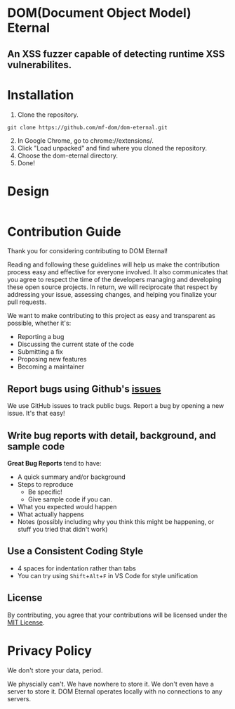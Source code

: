 # DOM(Document Object Model) Eternal
An XSS fuzzer capable of detecting runtime XSS vulnerabilites.
---
# Installation

1. Clone the repository.
```
git clone https://github.com/mf-dom/dom-eternal.git
```
2. In Google Chrome, go to chrome://extensions/.
3. Click "Load unpacked" and find where you cloned the repository.
4. Choose the dom-eternal directory.
5. Done!

# Design
```
```

# Contribution Guide
Thank you for considering contributing to DOM Eternal!

Reading and following these guidelines will help us make the contribution process easy and effective for everyone involved. It also communicates that you agree to respect the time of the developers managing and developing these open source projects. In return, we will reciprocate that respect by addressing your issue, assessing changes, and helping you finalize your pull requests.

We want to make contributing to this project as easy and transparent as possible, whether it's:
- Reporting a bug
- Discussing the current state of the code
- Submitting a fix
- Proposing new features
- Becoming a maintainer

## Report bugs using Github's [issues](https://github.com/mf-dom/dom-eternal/issues)
We use GitHub issues to track public bugs. Report a bug by opening a new issue. It's that easy!

## Write bug reports with detail, background, and sample code
**Great Bug Reports** tend to have:

- A quick summary and/or background
- Steps to reproduce
  - Be specific!
  - Give sample code if you can.
- What you expected would happen
- What actually happens
- Notes (possibly including why you think this might be happening, or stuff you tried that didn't work)

## Use a Consistent Coding Style

* 4 spaces for indentation rather than tabs
* You can try using `Shift`+`Alt`+`F` in VS Code for style unification

## License
By contributing, you agree that your contributions will be licensed under the [MIT License](https://github.com/mf-dom/dom-eternal/blob/main/LICENSE).


# Privacy Policy

We don't store your data, period.

We physcially can't. We have nowhere to store it. We don't even have a server to store it. 
DOM Eternal operates locally with no connections to any servers.
